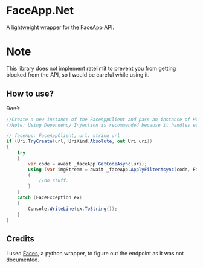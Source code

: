 # FaceApp.Net
A lightweight wrapper for the FaceApp API.

# Note
This library does not implement ratelimit to prevent you from getting blocked from the API, so I would be careful while using it. 

## How to use?
~~Don't~~
```cs
//Create a new instance of the FaceAppClient and pass an instance of HttpClient to its constructor (you generally want to only have one instance of the HttpClient).
//Note: Using Dependency Injection is recommended because it handles everything for you.

//_faceApp: FaceAppClient, url: string url
if (Uri.TryCreate(url, UriKind.Absolute, out Uri uri))
{
    try
    {
        var code = await _faceApp.GetCodeAsync(uri);
        using (var imgStream = await _faceApp.ApplyFilterAsync(code, FilterType.Old))
        {
            //do stuff.
        }
    }
    catch (FaceException ex)
    {
        Console.WriteLine(ex.ToString());
    }            
}
```

## Credits
I used [Faces](https://github.com/vasilysinitsin/Faces), a python wrapper, to figure out the endpoint as it was not documented.

